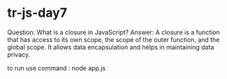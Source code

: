 # tr-js-day7
Question: What is a closure in JavaScript?
Answer: A closure is a function that has access to its own scope, the scope of the outer function, and the global scope. It allows data encapsulation and helps in maintaining data privacy.

to run use command : node app.js
